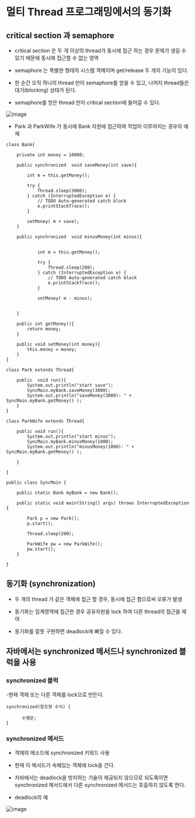 # 멀티 Thread 프로그래밍에서의 동기화

## critical section 과 semaphore

- critical section  은 두 개 이상의 thread가 동시에 접근 하는 경우 문제가 생길 수 있기 때문에 동시에 접근할 수 없는 영역

- semaphore 는 특별한 형태의 시스템 객체이며 get/release 두 개의 기능이 있다.

- 한 순간 오직 하나의 thread 만이 semaphore를 얻을 수 있고, 나머지 thread들은 대기(blocking) 상태가 된다.

- semaphore를 얻은 thread 만이 critical section에 들어갈 수 있다.

![image](https://user-images.githubusercontent.com/80390524/122180579-83cb1080-cec3-11eb-864b-bb858a27c10f.png)


- Park 과 ParkWife 가 동시에 Bank 자원에 접근하여 작업이 이루어지는 경우의 예제

```
class Bank{
	
	private int money = 10000;
	
	public synchronized  void saveMoney(int save){
		
		int m = this.getMoney();
		
		try {
			Thread.sleep(3000);
		} catch (InterruptedException e) {
			// TODO Auto-generated catch block
			e.printStackTrace();
		}
		
		setMoney( m + save);
	}
	
	public synchronized  void minusMoney(int minus){
		
		
			int m = this.getMoney();
			
			try {
				Thread.sleep(200);
			} catch (InterruptedException e) {
				// TODO Auto-generated catch block
				e.printStackTrace();
			}
			
			setMoney( m - minus);
			
			
	}
	
	public int getMoney(){
		return money;
	}
	
	public void setMoney(int money){
		this.money = money;
	}
}

class Park extends Thread{
	
	public  void run(){
		System.out.println("start save");
		SyncMain.myBank.saveMoney(3000);
		System.out.println("saveMoney(3000): " + SyncMain.myBank.getMoney() );	
	}
}

class ParkWife extends Thread{
	
	public void run(){
		System.out.println("start minus");
		SyncMain.myBank.minusMoney(1000);
		System.out.println("minusMoney(1000): " + SyncMain.myBank.getMoney() );
		
	}
	
}

public class SyncMain {

	public static Bank myBank = new Bank();
	
	public static void main(String[] args) throws InterruptedException {
		
		Park p = new Park();
		p.start();
		
		Thread.sleep(200);
		
		ParkWife pw = new ParkWife();
		pw.start();
	}

}
```

## 동기화 (synchronization)

- 두 개의 thread 가 같은 객체에 접근 할 경우, 동시에 접근 함으로써 오류가 발생 

- 동기화는 임계영역에 접근한 경우 공유자원을 lock 하여 다른 thread의 접근을 제어

- 동기화를 잘못 구현하면 deadlock에 빠질 수 있다.

## 자바에서는 synchronized 메서드나 synchronized 블럭을 사용

### synchronized 블럭

-현재 객체 또는 다른 객체를 lock으로 만든다.

```
synchronized(참조형 수식) {

      수행문;
}
```

### synchronized 메서드

- 객체의 메소드에 synchronized 키워드 사용

- 현재 이 메서드가 속해있는 객체에 lock을 건다.

- 자바에서는 deadlock을 방지하는 기술이 제공되지 않으므로 되도록이면 synchronized 메서드에서 다른 synchronized 메서드는 호출하지 않도록 한다.

- deadlock의 예


![image](https://user-images.githubusercontent.com/80390524/122180613-8b8ab500-cec3-11eb-9586-9b0a887080a0.png)



